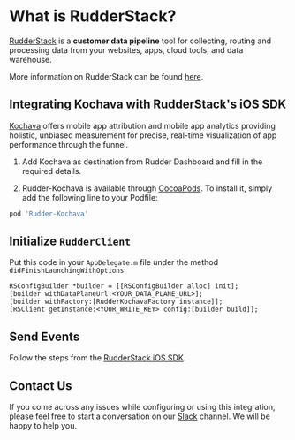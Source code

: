 # What is RudderStack?

[RudderStack](https://rudderstack.com/) is a **customer data pipeline** tool for collecting, routing and processing data from your websites, apps, cloud tools, and data warehouse.

More information on RudderStack can be found [here](https://github.com/rudderlabs/rudder-server).

## Integrating Kochava with RudderStack's iOS SDK

[Kochava](https://www.kochava.com/) offers mobile app attribution and mobile app analytics providing holistic, unbiased measurement for precise, real-time visualization of app performance through the funnel.

1. Add Kochava as destination from Rudder Dashboard and fill in the required details.

2. Rudder-Kochava is available through [CocoaPods](https://cocoapods.org). To install
it, simply add the following line to your Podfile:

```ruby
pod 'Rudder-Kochava'
```

## Initialize ```RudderClient```

Put this code in your ```AppDelegate.m``` file under the method ```didFinishLaunchingWithOptions```
```
RSConfigBuilder *builder = [[RSConfigBuilder alloc] init];
[builder withDataPlaneUrl:<YOUR_DATA_PLANE_URL>];
[builder withFactory:[RudderKochavaFactory instance]];
[RSClient getInstance:<YOUR_WRITE_KEY> config:[builder build]];
```

## Send Events

Follow the steps from the [RudderStack iOS SDK](https://github.com/rudderlabs/rudder-sdk-ios).

## Contact Us

If you come across any issues while configuring or using this integration, please feel free to start a conversation on our [Slack](https://resources.rudderstack.com/join-rudderstack-slack) channel. We will be happy to help you.
